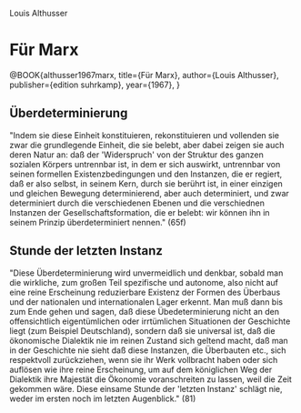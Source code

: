 Louis Althusser
# Für Marx
@BOOK{althusser1967marx, 
 title={Für Marx},
 author={Louis Althusser},
 publisher={edition suhrkamp},
 year={1967},
}

## Überdeterminierung
"Indem sie diese Einheit konstituieren, rekonstituieren und vollenden sie zwar die grundlegende Einheit, die sie belebt, aber dabei zeigen sie auch deren Natur an: daß der 'Widerspruch' von der Struktur des ganzen sozialen Körpers untrennbar ist, in dem er sich auswirkt, untrennbar von seinen formellen Existenzbedingungen und den Instanzen, die er regiert, daß er also selbst, in seinem Kern, durch sie berührt ist, in einer einzigen und gleichen Bewegung determinierend, aber auch determiniert, und zwar determiniert durch die verschiedenen Ebenen und die verschiednen Instanzen der Gesellschaftsformation, die er belebt: wir können ihn in seinem Prinzip überdeterminiert nennen." (65f)

## Stunde der letzten Instanz
"Diese Überdeterminierung wird unvermeidlich und denkbar, sobald man die wirkliche, zum großen Teil spezifische und autonome, also nicht auf eine reine Erscheinung reduzierbare Existenz der Formen des Überbaus und der nationalen und internationalen Lager erkennt. Man muß dann bis zum Ende gehen und sagen, daß diese Übedeterminierung nicht an den offensichtlich eigentümlichen oder irrtümlichen Situationen der Geschichte liegt (zum Beispiel Deutschland), sondern daß sie universal ist, daß die ökonomische Dialektik nie im reinen Zustand sich geltend macht, daß man in der Geschichte nie sieht daß diese Instanzen, die Überbauten etc., sich respektvoll zurückziehen, wenn sie ihr Werk vollbracht haben oder sich auflösen wie ihre reine Erscheinung, um auf dem königlichen Weg der Dialektik ihre Majestät die Ökonomie voranschreiten zu lassen, weil die Zeit gekommen wäre. Diese einsame Stunde der 'letzten Instanz' schlägt nie, weder im ersten noch im letzten Augenblick." (81)

